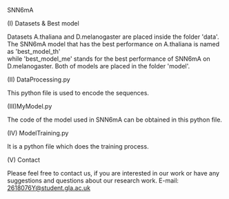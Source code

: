 SNN6mA

(I) Datasets & Best model

Datasets A.thaliana and D.melanogaster are placed inside the folder 'data'. The SNN6mA model that has the best performance on A.thaliana is named as 'best_model_th'  
while 'best_model_me' stands for the best performance of SNN6mA on D.melanogaster. Both of models are placed in the folder 'model'.

(II) DataProcessing.py

This python file is used to encode the sequences.

(III)MyModel.py

The code of the model used in SNN6mA can be obtained in this python file.

(IV) ModelTraining.py

It is a python file which does the training process.

(V) Contact

Please feel free to contact us, if you are interested in our work or have any suggestions and questions about our research work. E-mail: 2618076Y@student.gla.ac.uk
